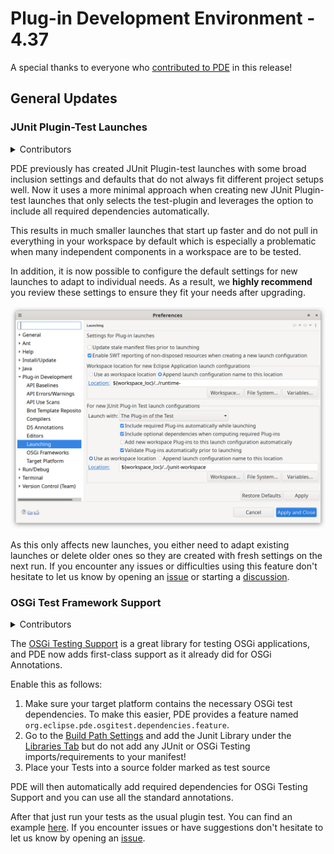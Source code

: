 # Plug-in Development Environment - 4.37

A special thanks to everyone who [contributed to PDE](acknowledgements.md#plug-in-development-environment) in this release!

## General Updates

### JUnit Plugin-Test Launches

<details>
<summary>Contributors</summary>

- [Christoph Läubrich ](https://github.com/laeubi)
</details>

PDE previously has created JUnit Plugin-test launches with some broad inclusion settings and defaults that do not always fit different project setups well.
Now it uses a more minimal approach when creating new JUnit Plugin-test launches that only selects the test-plugin
and leverages the option to include all required dependencies automatically.

This results in much smaller launches that start up faster and do not pull in everything in your workspace by default
which is especially a problematic when many independent components in a workspace are to be tested.

In addition, it is now possible to configure the default settings for new launches to adapt to individual needs.
As a result, we **highly recommend** you review these settings to ensure they fit your needs after upgrading.

![New PDE Launch Settings](images/pde_junit_launch_config.png)

As this only affects new launches, you either need to adapt existing launches or delete older ones so they are created with fresh settings on the next run.
If you encounter any issues or difficulties using this feature don't hesitate to let us know by opening an [issue](https://github.com/eclipse-pde/eclipse.pde/issues)
or starting a [discussion](https://github.com/eclipse-pde/eclipse.pde/discussions).

### OSGi Test Framework Support

<details>
<summary>Contributors</summary>

- [Christoph Läubrich ](https://github.com/laeubi)
</details>

The [OSGi Testing Support](https://github.com/eclipse-osgi-technology/osgi-test#osgi-testing-support) is a great library for testing OSGi applications,
and PDE now adds first-class support as it already did for OSGi Annotations.

Enable this as follows:

1. Make sure your target platform contains the necessary OSGi test dependencies.
   To make this easier, PDE provides a feature named `org.eclipse.pde.osgitest.dependencies.feature`.
2. Go to the [Build Path Settings](https://help.eclipse.org/latest/topic/org.eclipse.jdt.doc.user/reference/ref-properties-build-path.htm)
   and add the Junit Library under the [Libraries Tab](https://help.eclipse.org/latest/topic/org.eclipse.jdt.doc.user/reference/ref-properties-build-path.htm#libraries)
   but do not add any JUnit or OSGi Testing imports/requirements to your manifest!
3. Place your Tests into a source folder marked as test source

PDE will then automatically add required dependencies for OSGi Testing Support and you can use all the standard annotations.

After that just run your tests as the usual plugin test.
You can find an example [here](examples/osgitest-example.zip).
If you encounter issues or have suggestions don't hesitate to let us know by opening an [issue](https://github.com/eclipse-pde/eclipse.pde/issues).

<!--
## Editors
-->

<!--
## API Tools
-->

<!--
---
## PDE Compiler 
-->
